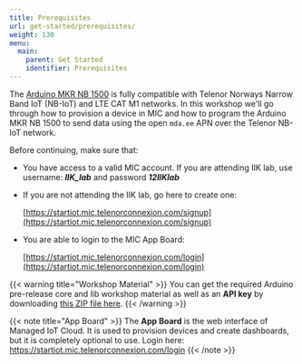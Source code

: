```yaml
---
title: Prerequisites
url: get-started/prerequisites/
weight: 130
menu:
  main:
    parent: Get Started
    identifier: Prerequisites
---
```


The [Arduino MKR NB 1500](https://store.arduino.cc/arduino-mkr-nb-1500) is fully compatible with Telenor Norways Narrow Band IoT (NB-IoT) and LTE CAT M1 networks. In this workshop we'll go through how to provision a device in MIC and how to program the Arduino MKR NB 1500 to send data using the open `mda.ee` APN over the Telenor NB-IoT network.

Before continuing, make sure that:

* You have access to a valid MIC account. If you are attending IIK lab, use username: **_IIK\_lab_** and password **_12IIKlab_**

* If you are not attending the IIK lab, go here to create one: 

  [https://startiot.mic.telenorconnexion.com/signup](https://startiot.mic.telenorconnexion.com/signup)

* You are able to login to the MIC App Board:

  [https://startiot.mic.telenorconnexion.com/login](https://startiot.mic.telenorconnexion.com/login)

{{< warning title="Workshop Material" >}}
You can get the required Arduino pre-release core and lib workshop material as well as an **API key** by downloading [this ZIP file here](https://www.dropbox.com/s/gk6at2et1ua80ic/Workshop%20Material.zip?dl=0).
{{< /warning >}}

{{< note title="App Board" >}}
The **App Board** is the web interface of Managed IoT Cloud. It is used to provision devices and create dashboards, but it is completely optional to use. Login here: https://startiot.mic.telenorconnexion.com/login
{{< /note >}}